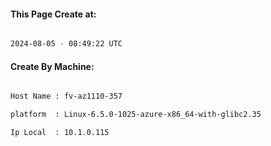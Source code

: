 
   
#### This Page Create at:

```bash

2024-08-05 - 08:49:22 UTC

```

#### Create By Machine:

```bash

Host Name : fv-az1110-357

platform  : Linux-6.5.0-1025-azure-x86_64-with-glibc2.35

Ip Local  : 10.1.0.115

```

